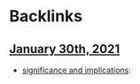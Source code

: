 
# Backlinks
## [January 30th, 2021](<January 30th, 2021.md>)
- [significance and implications](<significance and implications.md>):

